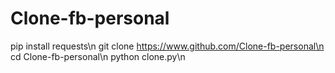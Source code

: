 # Clone-fb-personal

pip install requests\n
git clone https://www.github.com/Clone-fb-personal\n
cd Clone-fb-personal\n
python clone.py\n
